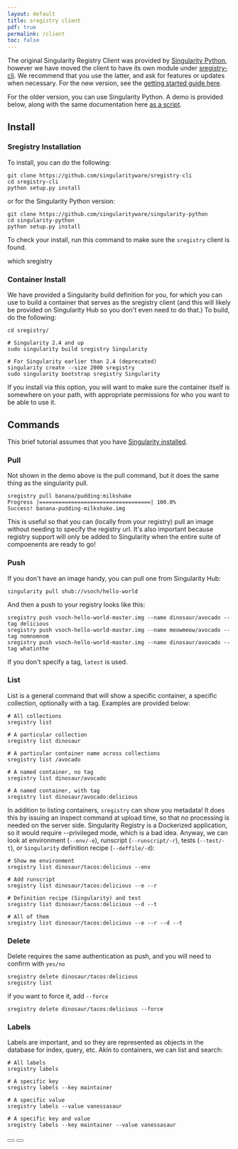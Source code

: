 ```yaml
---
layout: default
title: sregistry client
pdf: true
permalink: /client
toc: false
---
```


<script src="assets/js/asciinema-player.js"></script>
<link rel="stylesheet" href="assets/css/asciinema-player.css"/>

The original Singularity Registry Client was provided by [Singularity Python](https://github.com/singularityware/singularity-python), however we have moved the client to have its own module under [sregistry-cli](https://github.com/singularityhub/sregistry-cli). We recommend that you use the latter, and ask for features or updates when necessary. For the new version, see the [getting started guide here](https://singularityhub.github.io/sregistry-cli/client-registry).

For the older version, you can use Singularity Python. A demo is provided below, along with the same documentation here [as a script](https://github.com/singularityware/singularity-python/blob/master/examples/registry/run_client.sh).

<asciinema-player src="assets/asciicast/registry.json" poster="data:text/plain,Intro to sregistry client" title="Introduction to the Singularity Registry client" author="vsochat@stanford.edu" cols="80" rows="40" speed="2.0" theme="asciinema"></asciinema-player>



## Install

### Sregistry Installation
To install, you can do the following:

```
git clone https://github.com/singularityware/sregistry-cli
cd sregistry-cli
python setup.py install
```

or for the Singularity Python version:

```
git clone https://github.com/singularityware/singularity-python
cd singularity-python
python setup.py install
```

To check your install, run this command to make sure the `sregistry` client is found.

which sregistry


### Container Install
We have provided a Singularity build definition for you, for which you can use to build a container that serves as the sregistry client (and this will likely be provided on Singularity Hub so you don't even need to do that.) To build, do the following:

```
cd sregistry/

# Singularity 2.4 and up
sudo singularity build sregistry Singularity

# For Singularity earlier than 2.4 (deprecated)
singularity create --size 2000 sregistry
sudo singularity bootstrap sregistry Singularity
```

If you install via this option, you will want to make sure the container itself is somewhere on your path, with appropriate permissions for who you want to be able to use it.


## Commands
This brief tutorial assumes that you have [Singularity installed](https://singularityware.github.io/install-linux).

### Pull
Not shown in the demo above is the pull command, but it does the same thing as the singularity pull.

```
sregistry pull banana/pudding:milkshake
Progress |===================================| 100.0% 
Success! banana-pudding-milkshake.img
```

This is useful so that you can (locally from your registry) pull an image without needing to specify the registry url. It's also important because registry support will only be added to Singularity when the entire suite of compoenents are ready to go!


### Push

If you don't have an image handy, you can pull one from Singularity Hub:

```
singularity pull shub://vsoch/hello-world
```

And then a push to your registry looks like this:

```
sregistry push vsoch-hello-world-master.img --name dinosaur/avocado --tag delicious
sregistry push vsoch-hello-world-master.img --name meowmeow/avocado --tag nomnomnom
sregistry push vsoch-hello-world-master.img --name dinosaur/avocado --tag whatinthe
```

If you don't specify a tag, `latest` is used.

### List

List is a general command that will show a specific container, a specific collection, optionally with a tag. Examples are provided below:

```
# All collections
sregistry list

# A particular collection
sregistry list dinosaur

# A particular container name across collections
sregistry list /avocado

# A named container, no tag
sregistry list dinosaur/avocado

# A named container, with tag
sregistry list dinosaur/avocado:delicious
```

In addition to listing containers, `sregistry` can show you metadata! It does this by issuing an inspect command at upload time, so that no processing is needed on the server side. Singularity Registry is a Dockerized application, so it would require --privileged mode, which is a bad idea. Anyway, we can look at environment (`--env/-e`), runscript (`--runscript/-r`), tests (`--test/-t`), or `Singularity` definition recipe (`--deffile/-d`):

```
# Show me environment
sregistry list dinosaur/tacos:delicious --env

# Add runscript
sregistry list dinosaur/tacos:delicious --e --r

# Definition recipe (Singularity) and test
sregistry list dinosaur/tacos:delicious --d --t

# All of them
sregistry list dinosaur/tacos:delicious --e --r --d --t
```

### Delete
Delete requires the same authentication as push, and you will need to confirm with `yes/no`

```
sregistry delete dinosaur/tacos:delicious
sregistry list
```

if you want to force it, add `--force`

```
sregistry delete dinosaur/tacos:delicious --force
```

### Labels
Labels are important, and so they are represented as objects in the database for index, query, etc. Akin to containers, we can list and search:

```
# All labels
sregistry labels

# A specific key
sregistry labels --key maintainer

# A specific value
sregistry labels --value vanessasaur

# A specific key and value
sregistry labels --key maintainer --value vanessasaur
```

<div>
    <a href="/sregistry-cli/"><button class="previous-button btn btn-primary"><i class="fa fa-chevron-left"></i> </button></a>
    <a href="/sregistry-cli/client-registry.html"><button class="next-button btn btn-primary"><i class="fa fa-chevron-right"></i> </button></a>
</div><br>

